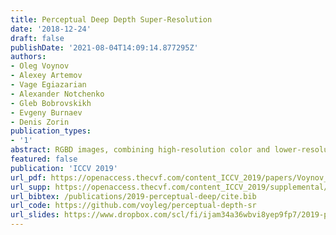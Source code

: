 ```yaml
---
title: Perceptual Deep Depth Super-Resolution
date: '2018-12-24'
draft: false
publishDate: '2021-08-04T14:09:14.877295Z'
authors:
- Oleg Voynov
- Alexey Artemov
- Vage Egiazarian
- Alexander Notchenko
- Gleb Bobrovskikh
- Evgeny Burnaev
- Denis Zorin
publication_types:
- '1'
abstract: RGBD images, combining high-resolution color and lower-resolution depth from various types of depth sensors, are increasingly common. One can significantly improve the resolution of depth maps by taking advantage of color information; deep learning methods make combining color and depth information particularly easy. However, fusing these two sources of data may lead to a variety of artifacts. If depth maps are used to reconstruct 3D shapes, e.g., for virtual reality applications, the visual quality of upsampled images is particularly important. The main idea of our approach is to measure the quality of depth map upsampling using renderings of resulting 3D surfaces. We demonstrate that a simple visual appearance-based loss, when used with either a trained CNN or simply a deep prior, yields significantly improved 3D shapes, as measured by a number of existing perceptual metrics. We compare this approach with a number of existing optimization and learning-based techniques.
featured: false
publication: 'ICCV 2019'
url_pdf: https://openaccess.thecvf.com/content_ICCV_2019/papers/Voynov_Perceptual_Deep_Depth_Super-Resolution_ICCV_2019_paper.pdf
url_supp: https://openaccess.thecvf.com/content_ICCV_2019/supplemental/Voynov_Perceptual_Deep_Depth_ICCV_2019_supplemental.pdf
url_bibtex: /publications/2019-perceptual-deep/cite.bib
url_code: https://github.com/voyleg/perceptual-depth-sr
url_slides: https://www.dropbox.com/scl/fi/ijam34a36wbvi8yep9fp7/2019-perceptual-deep.zip?rlkey=7i0iojo62o17pj0niaemfqcja&dl=0
---
```


